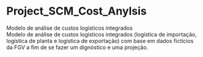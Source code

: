 # Project_SCM_Cost_Anylsis
Modelo de análise de custos logísticos integrados \
Modelo de análise de custos logísticos integrados (logística de importação, logística de planta e logística de exportação) com base em dados fictícios da FGV a fim de se fazer um dignóstico e uma projeção.   
